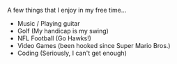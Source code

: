 A few things that I enjoy in my free time...
- Music / Playing guitar
- Golf (My handicap is my swing)
- NFL Football (Go Hawks!)
- Video Games (been hooked since Super Mario Bros.)
- Coding (Seriously, I can't get enough)